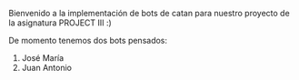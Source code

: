 Bienvenido a la implementación de bots de catan para nuestro proyecto de la asignatura PROJECT III :)

De momento tenemos dos bots pensados: 
1. José María
2. Juan Antonio
